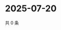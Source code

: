 # 2025-07-20

共 0 条

<!-- BEGIN ZHIHUQUESTIONS -->
<!-- 最后更新时间 Sun Jul 20 2025 13:18:22 GMT+0800 (China Standard Time) -->

<!-- END ZHIHUQUESTIONS -->
